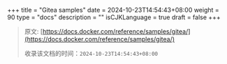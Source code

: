 +++
title = "Gitea samples"
date = 2024-10-23T14:54:43+08:00
weight = 90
type = "docs"
description = ""
isCJKLanguage = true
draft = false
+++

> 原文: [https://docs.docker.com/reference/samples/gitea/](https://docs.docker.com/reference/samples/gitea/)
>
> 收录该文档的时间：`2024-10-23T14:54:43+08:00`
